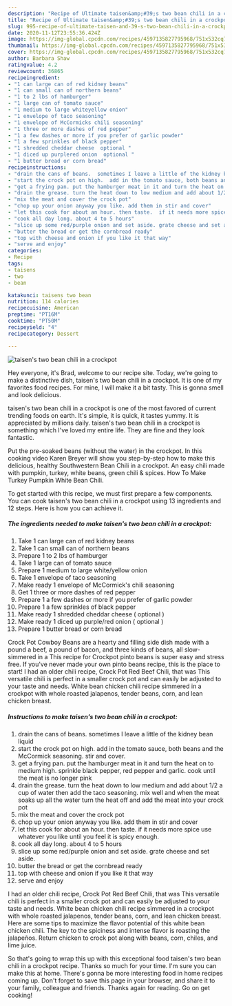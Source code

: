 ```yaml
---
description: "Recipe of Ultimate taisen&amp;#39;s two bean chili in a crockpot"
title: "Recipe of Ultimate taisen&amp;#39;s two bean chili in a crockpot"
slug: 995-recipe-of-ultimate-taisen-and-39-s-two-bean-chili-in-a-crockpot
date: 2020-11-12T23:55:36.424Z
image: https://img-global.cpcdn.com/recipes/4597135827795968/751x532cq70/taisens-two-bean-chili-in-a-crockpot-recipe-main-photo.jpg
thumbnail: https://img-global.cpcdn.com/recipes/4597135827795968/751x532cq70/taisens-two-bean-chili-in-a-crockpot-recipe-main-photo.jpg
cover: https://img-global.cpcdn.com/recipes/4597135827795968/751x532cq70/taisens-two-bean-chili-in-a-crockpot-recipe-main-photo.jpg
author: Barbara Shaw
ratingvalue: 4.2
reviewcount: 36865
recipeingredient:
- "1 can large can of red kidney beans"
- "1 can small can of northern beans"
- "1 to 2 lbs of hamburger"
- "1 large can of tomato sauce"
- "1 medium to large whiteyellow onion"
- "1 envelope of taco seasoning"
- "1 envelope of McCormicks chili seasoning"
- "1 three or more dashes of red pepper"
- "1 a few dashes or more if you prefer of garlic powder"
- "1 a few sprinkles of black pepper"
- "1 shredded cheddar cheese  optional "
- "1 diced up purplered onion  optional "
- "1 butter bread or corn bread"
recipeinstructions:
- "drain the cans of beans.  sometimes I leave a little of the kidney bean liquid"
- "start the crock pot on high.  add in the tomato sauce, both beans and the McCormick seasoning.  stir and cover."
- "get a frying pan. put the hamburger meat in it and turn the heat on to medium high. sprinkle black pepper, red pepper and garlic. cook until the meat is no longer pink"
- "drain the grease. turn the heat down to low medium and add about 1/2 a cup of water then add the taco seasoning.  mix well and when the meat soaks up all the water turn the heat off and add the meat into your crock pot"
- "mix the meat and cover the crock pot"
- "chop up your onion anyway you like. add them in stir and cover"
- "let this cook for about an hour. then taste.  if it needs more spice use whatever you like until you feel it is spicy enough."
- "cook all day long. about 4 to 5 hours"
- "slice up some red/purple onion and set aside. grate cheese and set aside."
- "butter the bread or get the cornbread ready"
- "top with cheese and onion if you like it that way"
- "serve and enjoy"
categories:
- Recipe
tags:
- taisens
- two
- bean

katakunci: taisens two bean 
nutrition: 114 calories
recipecuisine: American
preptime: "PT16M"
cooktime: "PT50M"
recipeyield: "4"
recipecategory: Dessert

---
```



![taisen&#39;s two bean chili in a crockpot](https://img-global.cpcdn.com/recipes/4597135827795968/751x532cq70/taisens-two-bean-chili-in-a-crockpot-recipe-main-photo.jpg)

Hey everyone, it's Brad, welcome to our recipe site. Today, we're going to make a distinctive dish, taisen&#39;s two bean chili in a crockpot. It is one of my favorites food recipes. For mine, I will make it a bit tasty. This is gonna smell and look delicious.

taisen&#39;s two bean chili in a crockpot is one of the most favored of current trending foods on earth. It's simple, it is quick, it tastes yummy. It is appreciated by millions daily. taisen&#39;s two bean chili in a crockpot is something which I've loved my entire life. They are fine and they look fantastic.

Put the pre-soaked beans (without the water) in the crockpot. In this cooking video Karen Breyer will show you step-by-step how to make this delicious, healthy Southwestern Bean Chili in a crockpot. An easy chili made with pumpkin, turkey, white beans, green chili &amp; spices. How To Make Turkey Pumpkin White Bean Chili.


To get started with this recipe, we must first prepare a few components. You can cook taisen&#39;s two bean chili in a crockpot using 13 ingredients and 12 steps. Here is how you can achieve it.

<!--inarticleads1-->

##### The ingredients needed to make taisen&#39;s two bean chili in a crockpot:

1. Take 1 can large can of red kidney beans
1. Take 1 can small can of northern beans
1. Prepare 1 to 2 lbs of hamburger
1. Take 1 large can of tomato sauce
1. Prepare 1 medium to large white/yellow onion
1. Take 1 envelope of taco seasoning
1. Make ready 1 envelope of McCormick&#39;s chili seasoning
1. Get 1 three or more dashes of red pepper
1. Prepare 1 a few dashes or more if you prefer of garlic powder
1. Prepare 1 a few sprinkles of black pepper
1. Make ready 1 shredded cheddar cheese ( optional )
1. Make ready 1 diced up purple/red onion ( optional )
1. Prepare 1 butter bread or corn bread


Crock Pot Cowboy Beans are a hearty and filling side dish made with a pound a beef, a pound of bacon, and three kinds of beans, all slow-simmered in a This recipe for Crockpot pinto beans is super easy and stress free. If you&#39;ve never made your own pinto beans recipe, this is the place to start! I had an older chili recipe, Crock Pot Red Beef Chili, that was This versatile chili is perfect in a smaller crock pot and can easily be adjusted to your taste and needs. White bean chicken chili recipe simmered in a crockpot with whole roasted jalapenos, tender beans, corn, and lean chicken breast. 

<!--inarticleads2-->

##### Instructions to make taisen&#39;s two bean chili in a crockpot:

1. drain the cans of beans.  sometimes I leave a little of the kidney bean liquid
1. start the crock pot on high.  add in the tomato sauce, both beans and the McCormick seasoning.  stir and cover.
1. get a frying pan. put the hamburger meat in it and turn the heat on to medium high. sprinkle black pepper, red pepper and garlic. cook until the meat is no longer pink
1. drain the grease. turn the heat down to low medium and add about 1/2 a cup of water then add the taco seasoning.  mix well and when the meat soaks up all the water turn the heat off and add the meat into your crock pot
1. mix the meat and cover the crock pot
1. chop up your onion anyway you like. add them in stir and cover
1. let this cook for about an hour. then taste.  if it needs more spice use whatever you like until you feel it is spicy enough.
1. cook all day long. about 4 to 5 hours
1. slice up some red/purple onion and set aside. grate cheese and set aside.
1. butter the bread or get the cornbread ready
1. top with cheese and onion if you like it that way
1. serve and enjoy


I had an older chili recipe, Crock Pot Red Beef Chili, that was This versatile chili is perfect in a smaller crock pot and can easily be adjusted to your taste and needs. White bean chicken chili recipe simmered in a crockpot with whole roasted jalapenos, tender beans, corn, and lean chicken breast. Here are some tips to maximize the flavor potential of this white bean chicken chili. The key to the spiciness and intense flavor is roasting the jalapeños. Return chicken to crock pot along with beans, corn, chiles, and lime juice. 

So that's going to wrap this up with this exceptional food taisen&#39;s two bean chili in a crockpot recipe. Thanks so much for your time. I'm sure you can make this at home. There's gonna be more interesting food in home recipes coming up. Don't forget to save this page in your browser, and share it to your family, colleague and friends. Thanks again for reading. Go on get cooking!

